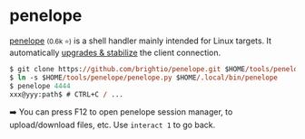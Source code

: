 # penelope

<div class="row row-cols-lg-2"><div>

[penelope](https://github.com/brightio/penelope) <small>(0.6k ⭐)</small> is a shell handler mainly intended for Linux targets. It automatically [upgrades & stabilize](/cybersecurity/red-team/s3.exploitation/shell/manual.md) the client connection.

```ps
$ git clone https://github.com/brightio/penelope.git $HOME/tools/penelope
$ ln -s $HOME/tools/penelope/penelope.py $HOME/.local/bin/penelope
$ penelope 4444
xxx@yyy:path$ # CTRL+C / ...
```

➡️ You can press F12 to open penelope session manager, to upload/download files, etc. Use `interact 1` to go back.
</div><div>
</div></div>